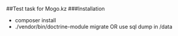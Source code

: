 ##Test task for Mogo.kz
###Installation
* composer install
* ./vendor/bin/doctrine-module migrate OR use sql dump in /data
